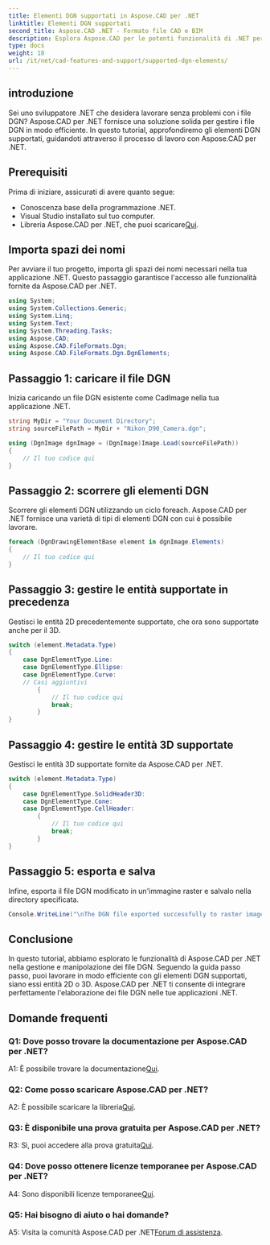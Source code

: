```yaml
---
title: Elementi DGN supportati in Aspose.CAD per .NET
linktitle: Elementi DGN supportati
second_title: Aspose.CAD .NET - Formato file CAD e BIM
description: Esplora Aspose.CAD per le potenti funzionalità di .NET per la gestione dei file DGN. Segui la nostra guida passo passo per lavorare senza problemi con elementi 2D e 3D.
type: docs
weight: 18
url: /it/net/cad-features-and-support/supported-dgn-elements/
---
```

## introduzione

Sei uno sviluppatore .NET che desidera lavorare senza problemi con i file DGN? Aspose.CAD per .NET fornisce una soluzione solida per gestire i file DGN in modo efficiente. In questo tutorial, approfondiremo gli elementi DGN supportati, guidandoti attraverso il processo di lavoro con Aspose.CAD per .NET.

## Prerequisiti

Prima di iniziare, assicurati di avere quanto segue:

- Conoscenza base della programmazione .NET.
- Visual Studio installato sul tuo computer.
-  Libreria Aspose.CAD per .NET, che puoi scaricare[Qui](https://releases.aspose.com/cad/net/).

## Importa spazi dei nomi

Per avviare il tuo progetto, importa gli spazi dei nomi necessari nella tua applicazione .NET. Questo passaggio garantisce l'accesso alle funzionalità fornite da Aspose.CAD per .NET.

```csharp
using System;
using System.Collections.Generic;
using System.Linq;
using System.Text;
using System.Threading.Tasks;
using Aspose.CAD;
using Aspose.CAD.FileFormats.Dgn;
using Aspose.CAD.FileFormats.Dgn.DgnElements;
```

## Passaggio 1: caricare il file DGN

Inizia caricando un file DGN esistente come CadImage nella tua applicazione .NET.

```csharp
string MyDir = "Your Document Directory";
string sourceFilePath = MyDir + "Nikon_D90_Camera.dgn";

using (DgnImage dgnImage = (DgnImage)Image.Load(sourceFilePath))
{
    // Il tuo codice qui
}
```

## Passaggio 2: scorrere gli elementi DGN

Scorrere gli elementi DGN utilizzando un ciclo foreach. Aspose.CAD per .NET fornisce una varietà di tipi di elementi DGN con cui è possibile lavorare.

```csharp
foreach (DgnDrawingElementBase element in dgnImage.Elements)
{
    // Il tuo codice qui
}
```

## Passaggio 3: gestire le entità supportate in precedenza

Gestisci le entità 2D precedentemente supportate, che ora sono supportate anche per il 3D.

```csharp
switch (element.Metadata.Type)
{
    case DgnElementType.Line:
    case DgnElementType.Ellipse:
    case DgnElementType.Curve:
    // Casi aggiuntivi
        {
            // Il tuo codice qui
            break;
        }
}
```

## Passaggio 4: gestire le entità 3D supportate

Gestisci le entità 3D supportate fornite da Aspose.CAD per .NET.

```csharp
switch (element.Metadata.Type)
{
    case DgnElementType.SolidHeader3D:
    case DgnElementType.Cone:
    case DgnElementType.CellHeader:
        {
            // Il tuo codice qui
            break;
        }
}
```

## Passaggio 5: esporta e salva

Infine, esporta il file DGN modificato in un'immagine raster e salvalo nella directory specificata.

```csharp
Console.WriteLine("\nThe DGN file exported successfully to raster image.\nFile saved at " + MyDir);
```

## Conclusione

In questo tutorial, abbiamo esplorato le funzionalità di Aspose.CAD per .NET nella gestione e manipolazione dei file DGN. Seguendo la guida passo passo, puoi lavorare in modo efficiente con gli elementi DGN supportati, siano essi entità 2D o 3D. Aspose.CAD per .NET ti consente di integrare perfettamente l'elaborazione dei file DGN nelle tue applicazioni .NET.

## Domande frequenti

### Q1: Dove posso trovare la documentazione per Aspose.CAD per .NET?

 A1: È possibile trovare la documentazione[Qui](https://reference.aspose.com/cad/net/).

### Q2: Come posso scaricare Aspose.CAD per .NET?

 A2: È possibile scaricare la libreria[Qui](https://releases.aspose.com/cad/net/).

### Q3: È disponibile una prova gratuita per Aspose.CAD per .NET?

 R3: Sì, puoi accedere alla prova gratuita[Qui](https://releases.aspose.com/).

### Q4: Dove posso ottenere licenze temporanee per Aspose.CAD per .NET?

 A4: Sono disponibili licenze temporanee[Qui](https://purchase.aspose.com/temporary-license/).

### Q5: Hai bisogno di aiuto o hai domande?

 A5: Visita la comunità Aspose.CAD per .NET[Forum di assistenza](https://forum.aspose.com/c/cad/19).